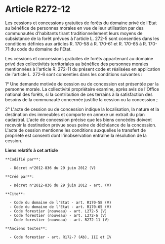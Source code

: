 # Article R272-12

Les cessions et concessions gratuites de forêts du domaine privé de l'Etat au bénéfice de personnes morales en vue de leur
utilisation par des communautés d'habitants tirant traditionnellement leurs moyens de subsistance de la forêt prévues à
l'article L. 272-5 sont consenties dans les conditions définies aux articles R. 170-58 à R. 170-61 et R. 170-65 à R. 170-71
du code du domaine de l'Etat.

Les cessions et concessions gratuites de forêts appartenant au domaine privé des collectivités territoriales au bénéfice des
personnes morales mentionnées à l'article R. 272-11 du présent code et réalisées en application de l'article L. 272-6 sont
consenties dans les conditions suivantes :

1° Une demande motivée de cession ou de concession est présentée par la personne morale. La collectivité propriétaire
examine, après avis de l'Office national des forêts, si la contribution de ces terrains à la satisfaction des besoins de la
communauté concernée justifie la cession ou la concession ;

2° L'acte de cession ou de concession indique la localisation, la nature et la destination des immeubles et comporte en
annexe un extrait du plan cadastral. L'acte de concession précise que les biens concédés doivent recevoir la destination
prévue sous peine de déchéance de la concession. L'acte de cession mentionne les conditions auxquelles le transfert de
propriété est consenti dont l'inobservation entraîne la résolution de la cession.

**Liens relatifs à cet article**

	**Codifié par**:

	  - Décret n°2012-836 du 29 juin 2012 (V)

	**Créé par**:

	  - Décret n°2012-836 du 29 juin 2012 - art. (V)

	**Cite**:

	  - Code du domaine de l'Etat - art. R170-58 (V)
	  - Code du domaine de l'Etat - art. R170-65 (V)
	  - Code forestier (nouveau) - art. L272-5 (V)
	  - Code forestier (nouveau) - art. L272-6 (V)
	  - Code forestier (nouveau) - art. R272-11 (V)

	**Anciens textes**:

	  - Code forestier - art. R172-7 (Ab), III et IV
